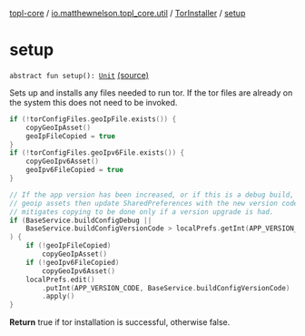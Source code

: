 [topl-core](../../index.md) / [io.matthewnelson.topl_core.util](../index.md) / [TorInstaller](index.md) / [setup](./setup.md)

# setup

`abstract fun setup(): `[`Unit`](https://kotlinlang.org/api/latest/jvm/stdlib/kotlin/-unit/index.html) [(source)](https://github.com/05nelsonm/TorOnionProxyLibrary-Android/blob/master/topl-core/src/main/java/io/matthewnelson/topl_core/util/TorInstaller.kt#L126)

Sets up and installs any files needed to run tor. If the tor files are already on
the system this does not need to be invoked.

``` kotlin
if (!torConfigFiles.geoIpFile.exists()) {
    copyGeoIpAsset()
    geoIpFileCopied = true
}
if (!torConfigFiles.geoIpv6File.exists()) {
    copyGeoIpv6Asset()
    geoIpv6FileCopied = true
}

// If the app version has been increased, or if this is a debug build, copy over
// geoip assets then update SharedPreferences with the new version code. This
// mitigates copying to be done only if a version upgrade is had.
if (BaseService.buildConfigDebug ||
    BaseService.buildConfigVersionCode > localPrefs.getInt(APP_VERSION_CODE, -1)
) {
    if (!geoIpFileCopied)
        copyGeoIpAsset()
    if (!geoIpv6FileCopied)
        copyGeoIpv6Asset()
    localPrefs.edit()
        .putInt(APP_VERSION_CODE, BaseService.buildConfigVersionCode)
        .apply()
}
```

**Return**
true if tor installation is successful, otherwise false.

